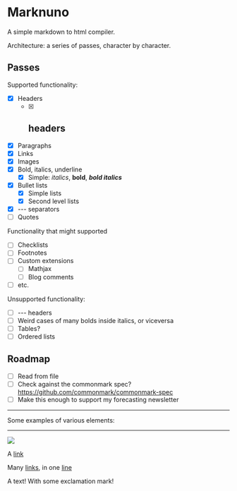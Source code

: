 # Marknuno

A simple markdown to html compiler.

Architecture: a series of passes, character by character.

## Passes

Supported functionality:

- [x] Headers
  - [x] ## headers
- [x] Paragraphs
- [x] Links
- [x] Images
- [x] Bold, italics, underline
  - [x] Simple: *italics*, **bold**, ***bold italics***
- [x] Bullet lists
  - [x] Simple lists
  - [x] Second level lists
- [x] --- separators
- [ ] Quotes

Functionality that might supported

- [ ] Checklists
- [ ] Footnotes
- [ ] Custom extensions
  - [ ] Mathjax
  - [ ] Blog comments
- [ ] etc.

Unsupported functionality:

- [ ] --- headers
- [ ] Weird cases of many bolds inside italics, or viceversa
- [ ] Tables?
- [ ] Ordered lists

## Roadmap 

- [ ] Read from file
- [ ] Check against the commonmark spec? <https://github.com/commonmark/commonmark-spec>
- [ ] Make this enough to support my forecasting newsletter

---

Some examples of various elements:

---

![](https://gatitos.nunosempere.com)

A [link](https://example.com)

Many [links](https://example.com), in one [line](https://test.com)

A text! With some exclamation mark! 
